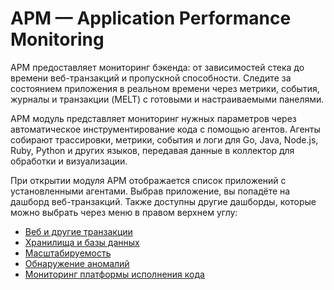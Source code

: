 # APM — Application Performance Monitoring

APM предоставляет мониторинг бэкенда: от зависимостей стека до времени веб-транзакций и пропускной способности. Следите за состоянием приложения в реальном времени через метрики, события, журналы и транзакции (MELT) с готовыми и настраиваемыми панелями.

APM модуль представляет мониторинг нужных параметров через автоматическое инструментирование кода с помощью агентов. Агенты собирают трассировки, метрики, события и логи для Go, Java, Node.js, Ruby, Python и других языков, передавая данные в коллектор для обработки и визуализации.

При открытии модуля APM отображается список приложений с установленными агентами. Выбрав приложение, вы попадёте на дашборд веб-транзакций. Также доступны другие дашборды, которые можно выбрать через меню в правом верхнем углу:

- [Веб и другие транзакции](modules/APM/transactions.md)
- [Хранилища и базы данных](modules/APM/datastores.md)
- [Масштабируемость](modules/APM/scalability.md)
- [Обнаружение аномалий](modules/APM/anomaly_detection.md)
- [Мониторинг платформы исполнения кода](modules/APM/platform.md)
